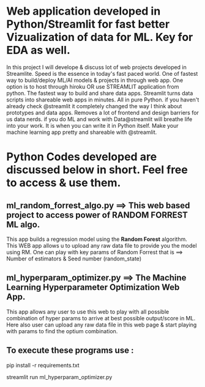 # Web application developed in Python/Streamlit for fast better Vizualization of data for ML. Key for EDA as well. 
In this project I will develope & discuss lot of web projects developed in Streamlite.
Speed is the essence in today's fast paced world. One of fastest way to build/deploy ML/AI models & projects in through web app. One option is to host through hiroku 
OR use STREAMLIT application from python. The fastest way to build and share data apps. Streamlit turns data scripts into shareable web apps in minutes. All in pure Python. 
if you haven't already check @streamlit it completely changed the way I think about prototypes and data apps. Removes a lot of frontend and design barriers for us data nerds.
if you do ML and work with Data@streamlit will breathe life into your work. It is when you can write it in Python itself. Make your machine learning app pretty and shareable with @streamlit.

# Python Codes developed are discussed below in short. Feel free to access & use them.
## ml_random_forrest_algo.py ==> This web based project to access power of RANDOM FORREST ML algo. 
This app builds a regression model using the **Random Forest** algorithm. This WEB app allows u to upload any raw data file to provide you the model using RM.
One can play with key params of Random Forrest that is ==> Number of estimators & Seed number (random_state)

## ml_hyperparam_optimizer.py ==> The Machine Learning Hyperparameter Optimization Web App. 
This app allows any user to use this web to play with all possible combination of hyper params to arrive at best possible output/score in ML. Here also user 
can upload any raw data file in this web page & start playing with params to find the optium combination.

## To execute these programs use :
pip install -r requirements.txt

streamlit run ml_hyperparam_optimizer.py
